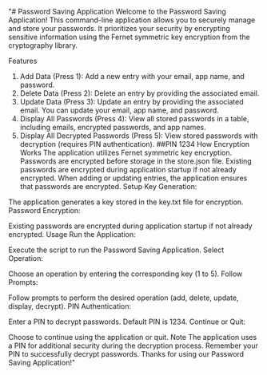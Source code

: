 "#
Password Saving Application
Welcome to the Password Saving Application! This command-line application allows you to securely manage and store your passwords. It prioritizes your security by encrypting sensitive information using the Fernet symmetric key encryption from the cryptography library.

Features
1. Add Data (Press 1):
Add a new entry with your email, app name, and password.
2. Delete Data (Press 2):
Delete an entry by providing the associated email.
3. Update Data (Press 3):
Update an entry by providing the associated email. You can update your email, app name, and password.
4. Display All Passwords (Press 4):
View all stored passwords in a table, including emails, encrypted passwords, and app names.
5. Display All Decrypted Passwords (Press 5):
View stored passwords with decryption (requires PIN authentication).
##PIN 1234
How Encryption Works
The application utilizes Fernet symmetric key encryption.
Passwords are encrypted before storage in the store.json file.
Existing passwords are encrypted during application startup if not already encrypted.
When adding or updating entries, the application ensures that passwords are encrypted.
Setup
Key Generation:

The application generates a key stored in the key.txt file for encryption.
Password Encryption:

Existing passwords are encrypted during application startup if not already encrypted.
Usage
Run the Application:

Execute the script to run the Password Saving Application.
Select Operation:

Choose an operation by entering the corresponding key (1 to 5).
Follow Prompts:

Follow prompts to perform the desired operation (add, delete, update, display, decrypt).
PIN Authentication:

Enter a PIN to decrypt passwords. Default PIN is 1234.
Continue or Quit:

Choose to continue using the application or quit.
Note
The application uses a PIN for additional security during the decryption process.
Remember your PIN to successfully decrypt passwords.
Thanks for using our Password Saving Application!" 
